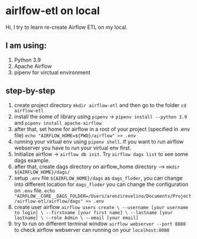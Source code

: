 # airlfow-etl on local

Hi, I try to learn re-create Airflow ETL on my local.

## I am using:
1. Python 3.9
2. Apache Airflow
3. pipenv for virctual environment

## step-by-step
1. create project directory `mkdir airflow-etl` and then go to the folder `cd airflow-etl`
2. install the some of library using `pipenv` -> `pipenv install --python 3.9` and `pipenv install apache-airflow`
3. after that, set home for airflow in a root of your project (specified in .env file)
  `echo "AIRFLOW_HOME=${PWD}/airflow" >> .env`
4. running your virtual env using `pipenv shell`. If you want to run airflow webserver you have to run your virtual env first.
5. Initialize airflow -> `airflow db init`. Try `airflow dags list` to see some dags example.
6. after that, create dags directory on airflow_home directory --> `mkdir ${AIRFLOW_HOME}/dags/`
7. setup `.env` file `${AIRFLOW_HOME}/dags` as `dags_floder`, you can change into different location for `dags_floder` you can change the configuration on `.env` file.
    `echo "AIRFLOW__CORE__DAGS_FOLDER=/Users/arenzirevelino/Documents/Project/airflow-etl/airflow/dags" >> .env`
8. create user airflow `airflow users create \ --username [your username to login] \ --firstname [your first name] \ --lastname [your lastname] \ --role Admin \ --email [your email]`
9. try to run on different terminal window `airflow webserver --port 8080` to check airflow webserver can running on your `localhost:8080`
